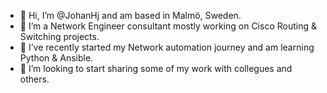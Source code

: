 - 👋 Hi, I’m @JohanHj and am based in Malmö, Sweden.
- 👀 I’m a Network Engineer consultant mostly working on Cisco Routing & Switching projects. 
- 🌱 I’ve recently started my Network automation journey and am learning Python & Ansible.
- 💞️ I’m looking to start sharing some of my work with collegues and others.

<!---
JohanHj/JohanHj is a ✨ special ✨ repository because its `README.md` (this file) appears on your GitHub profile.
You can click the Preview link to take a look at your changes.
- 📫 How to reach me ...
--->
